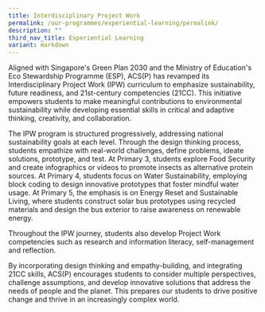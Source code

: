 ```yaml
---
title: Interdisciplinary Project Work
permalink: /our-programmes/experiential-learning/permalink/
description: ""
third_nav_title: Experiential Learning
variant: markdown
---
```


Aligned with Singapore's Green Plan 2030 and the Ministry of Education's Eco Stewardship Programme (ESP), ACS(P) has revamped its Interdisciplinary Project Work (IPW) curriculum to emphasize sustainability, future readiness, and 21st-century competencies (21CC). This initiative empowers students to make meaningful contributions to environmental sustainability while developing essential skills in critical and adaptive thinking, creativity, and collaboration.

The IPW program is structured progressively, addressing national sustainability goals at each level. Through the design thinking process, students empathize with real-world challenges, define problems, ideate solutions, prototype, and test. At Primary 3, students explore Food Security and create infographics or videos to promote insects as alternative protein sources. At Primary 4, students focus on Water Sustainability, employing block coding to design innovative prototypes that foster mindful water usage. At Primary 5, the emphasis is on Energy Reset and Sustainable Living, where students construct solar bus prototypes using recycled materials and design the bus exterior to raise awareness on renewable energy.

Throughout the IPW journey, students also develop Project Work competencies such as research and information literacy, self-management and reflection.

By incorporating design thinking and empathy-building, and integrating 21CC skills, ACS(P) encourages students to consider multiple perspectives, challenge assumptions, and develop innovative solutions that address the needs of people and the planet. This prepares our students to drive positive change and thrive in an increasingly complex world.
